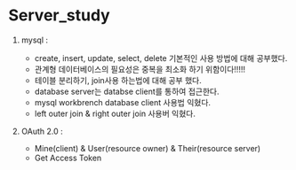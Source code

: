 # Server_study


1. mysql : 
   - create, insert, update, select, delete 기본적인 사용 방법에 대해 공부했다.
   - 관계형 데이터베이스의 필요성은 중복을 최소화 하기 위함이다!!!!!
   - 테이블 분리하기, join사용 하는법에 대해 공부 했다.
   - database server는 databse client를 통하여 접근한다.
   - mysql workbrench database client 사용법 익혔다.     
   - left outer join & right outer join 사용버 익혔다.


2. OAuth 2.0 :
   - Mine(client) & User(resource owner) & Their(resource server)
   - Get Access Token  
